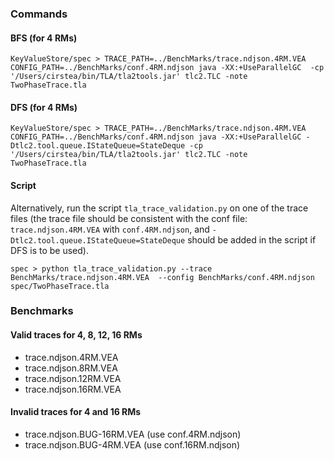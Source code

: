 ### Commands

#### BFS (for 4 RMs)
`KeyValueStore/spec > TRACE_PATH=../BenchMarks/trace.ndjson.4RM.VEA CONFIG_PATH=../BenchMarks/conf.4RM.ndjson java -XX:+UseParallelGC  -cp '/Users/cirstea/bin/TLA/tla2tools.jar' tlc2.TLC -note TwoPhaseTrace.tla`

#### DFS (for 4 RMs)
`KeyValueStore/spec > TRACE_PATH=../BenchMarks/trace.ndjson.4RM.VEA CONFIG_PATH=../BenchMarks/conf.4RM.ndjson java -XX:+UseParallelGC -Dtlc2.tool.queue.IStateQueue=StateDeque -cp '/Users/cirstea/bin/TLA/tla2tools.jar' tlc2.TLC -note TwoPhaseTrace.tla`

#### Script

Alternatively, run the script `tla_trace_validation.py` on one of the trace files (the trace file should be consistent with the conf file:
`trace.ndjson.4RM.VEA` with  `conf.4RM.ndjson`, and `-Dtlc2.tool.queue.IStateQueue=StateDeque` should be added in the script if DFS is to be used).

`spec > python tla_trace_validation.py --trace BenchMarks/trace.ndjson.4RM.VEA  --config BenchMarks/conf.4RM.ndjson spec/TwoPhaseTrace.tla`


### Benchmarks

#### Valid traces for 4, 8, 12, 16 RMs
- trace.ndjson.4RM.VEA
- trace.ndjson.8RM.VEA
- trace.ndjson.12RM.VEA
- trace.ndjson.16RM.VEA

#### Invalid traces for 4 and 16 RMs 
- trace.ndjson.BUG-16RM.VEA (use conf.4RM.ndjson)
- trace.ndjson.BUG-4RM.VEA (use conf.16RM.ndjson)

